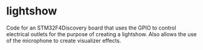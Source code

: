 lightshow
=========

Code for an STM32F4Discovery board that uses the GPIO to control electrical outlets for the purpose of creating a lightshow. Also allows the use of the microphone to create visualizer effects.

